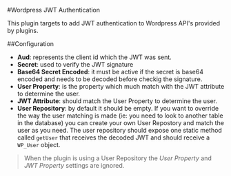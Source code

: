 #Wordpress JWT Authentication

This plugin targets to add JWT authentication to Wordpress API's provided by plugins.

##Configuration
- **Aud**: represents the client id which the JWT was sent.
- **Secret**: used to verify the JWT signature
- **Base64 Secret Encoded**: it must be active if the secret is base64 encoded and needs to be decoded before checkig the signature.
- **User Property**: is the property which much match with the JWT attribute to determine the user.
- **JWT Attribute**: should match the User Property to determine the user.
- **User Repository**: by default it should be empty. If you want to override the way the user matching is made (ie: you need to look to another table in the database) you can create your own User Repostory and match the user as you need. The user repository should expose one static method called `getUser` that receives the decoded JWT and should receive a `WP_User` object.

> When the plugin is using a User Repository the *User Property* and *JWT Property* settings are ignored.   
